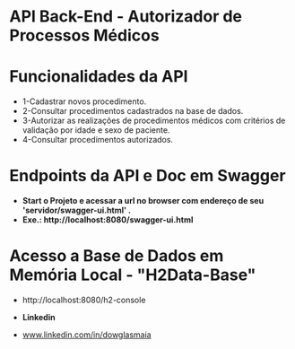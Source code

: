 # API Back-End -  Autorizador de Processos Médicos

# Funcionalidades da API
* 1-Cadastrar novos procedimento.
* 2-Consultar procedimentos cadastrados na base de dados.
* 3-Autorizar as realizações de procedimentos médicos com critérios de validação por idade e sexo de paciente.
* 4-Consultar procedimentos autorizados.

# Endpoints da API e Doc em Swagger

* **Start o Projeto e acessar a url no browser com endereço de seu 'servidor/swagger-ui.html' .** 
* **Exe.: http://localhost:8080/swagger-ui.html**

# Acesso a Base de Dados em Memória Local - "H2Data-Base"
* http://localhost:8080/h2-console

* **Linkedin**
* www.linkedin.com/in/dowglasmaia


